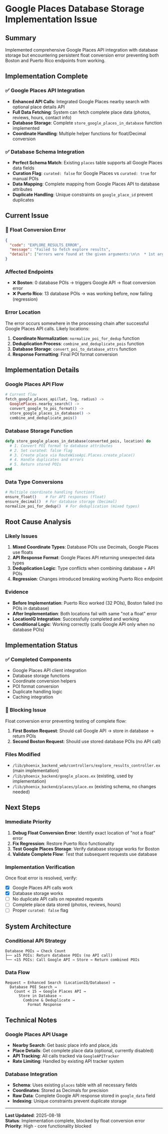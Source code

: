 # Google Places Database Storage Implementation Issue

## Summary

Implemented comprehensive Google Places API integration with database storage but encountering persistent float conversion error preventing both Boston and Puerto Rico endpoints from working.

## Implementation Complete

### ✅ **Google Places API Integration**
- **Enhanced API Calls**: Integrated Google Places nearby search with optional place details API
- **Full Data Fetching**: System can fetch complete place data (photos, reviews, hours, contact info)
- **Database Storage**: Complete `store_google_places_in_database` function implemented
- **Coordinate Handling**: Multiple helper functions for float/Decimal conversion

### ✅ **Database Schema Integration**
- **Perfect Schema Match**: Existing `places` table supports all Google Places data fields
- **Curation Flag**: `curated: false` for Google Places vs `curated: true` for manual POIs
- **Data Mapping**: Complete mapping from Google Places API to database attributes
- **Duplicate Handling**: Unique constraints on `google_place_id` prevent duplicates

## Current Issue

### 🚨 **Float Conversion Error**
```json
{
  "code": "EXPLORE_RESULTS_ERROR",
  "message": "Failed to fetch explore results",
  "details": ["errors were found at the given arguments:\n\n  * 1st argument: not a float\n"]
}
```

### **Affected Endpoints**
- ❌ **Boston**: 0 database POIs → triggers Google API → float conversion error
- ❌ **Puerto Rico**: 13 database POIs → was working before, now failing (regression)

### **Error Location**
The error occurs somewhere in the processing chain after successful Google Places API calls. Likely locations:
1. **Coordinate Normalization**: `normalize_poi_for_dedup` function
2. **Deduplication Process**: `combine_and_deduplicate_pois` function  
3. **Database Storage**: `convert_poi_to_database_attrs` function
4. **Response Formatting**: Final POI format conversion

## Implementation Details

### **Google Places API Flow**
```elixir
# Current flow
fetch_google_places_api(lat, lng, radius) ->
  GooglePlaces.nearby_search() ->
  convert_google_to_poi_format() ->
  store_google_places_in_database() ->
  combine_and_deduplicate_pois()
```

### **Database Storage Function**
```elixir
defp store_google_places_in_database(converted_pois, location) do
  # 1. Convert POI format to database attributes
  # 2. Set curated: false flag
  # 3. Create place via RouteWiseApi.Places.create_place()
  # 4. Handle duplicates and errors
  # 5. Return stored POIs
end
```

### **Data Type Conversions**
```elixir
# Multiple coordinate handling functions
ensure_float()    # For API responses (float)
ensure_decimal()  # For database storage (Decimal)
normalize_poi_for_dedup()  # For deduplication (mixed types)
```

## Root Cause Analysis

### **Likely Issues**
1. **Mixed Coordinate Types**: Database POIs use Decimals, Google Places use floats
2. **API Response Format**: Google Places API returning unexpected data types
3. **Deduplication Logic**: Type conflicts when combining database + API POIs
4. **Regression**: Changes introduced breaking working Puerto Rico endpoint

### **Evidence**
- **Before Implementation**: Puerto Rico worked (32 POIs), Boston failed (no POIs in database)
- **After Implementation**: Both locations fail with same "not a float" error
- **LocationIQ Integration**: Successfully completed and working
- **Conditional Logic**: Working correctly (calls Google API only when no database POIs)

## Implementation Status

### **✅ Completed Components**
- Google Places API client integration
- Database storage functions
- Coordinate conversion helpers  
- POI format conversion
- Duplicate handling logic
- Caching integration

### **🚨 Blocking Issue**
Float conversion error preventing testing of complete flow:
1. **First Boston Request**: Should call Google API → store in database → return POIs
2. **Second Boston Request**: Should use stored database POIs (no API call)

### **Files Modified**
- `/lib/phoenix_backend_web/controllers/explore_results_controller.ex` (main implementation)
- `/lib/phoenix_backend/google_places.ex` (existing, used by implementation)
- `/lib/phoenix_backend/places/place.ex` (existing schema, no changes needed)

## Next Steps

### **Immediate Priority**
1. **Debug Float Conversion Error**: Identify exact location of "not a float" error
2. **Fix Regression**: Restore Puerto Rico functionality
3. **Test Google Places Storage**: Verify database storage works for Boston
4. **Validate Complete Flow**: Test that subsequent requests use database

### **Implementation Verification**
Once float error is resolved, verify:
- [x] Google Places API calls work
- [x] Database storage works  
- [ ] No duplicate API calls on repeated requests
- [ ] Complete place data stored (photos, reviews, hours)
- [ ] Proper `curated: false` flag

## System Architecture

### **Conditional API Strategy**
```
Database POIs → Check Count
├── ≥15 POIs: Return database POIs (no API call)
└── <15 POIs: Call Google API → Store → Return combined POIs
```

### **Data Flow**
```
Request → Enhanced Search (LocationIQ/Database) → 
  Database POI Search →
    Count < 15 → Google Places API →
      Store in Database → 
        Combine & Deduplicate → 
          Format Response
```

## Technical Notes

### **Google Places API Usage**
- **Nearby Search**: Get basic place info and place_ids
- **Place Details**: Get complete place data (optional, currently disabled)
- **API Tracking**: All calls tracked via `GoogleAPITracker`
- **Rate Limiting**: Handled by existing API tracker system

### **Database Integration**
- **Schema**: Uses existing `places` table with all necessary fields
- **Coordinates**: Stored as Decimals for precision
- **Raw Data**: Complete Google API response stored in `google_data` field
- **Indexing**: Unique constraints prevent duplicate storage

---

**Last Updated**: 2025-08-18  
**Status**: Implementation complete, blocked by float conversion error  
**Priority**: High - core functionality blocked